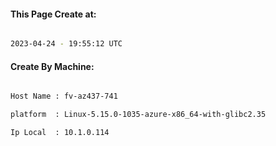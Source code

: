 
   
#### This Page Create at:

```bash

2023-04-24 - 19:55:12 UTC

```

#### Create By Machine:

```bash

Host Name : fv-az437-741

platform  : Linux-5.15.0-1035-azure-x86_64-with-glibc2.35

Ip Local  : 10.1.0.114

```

